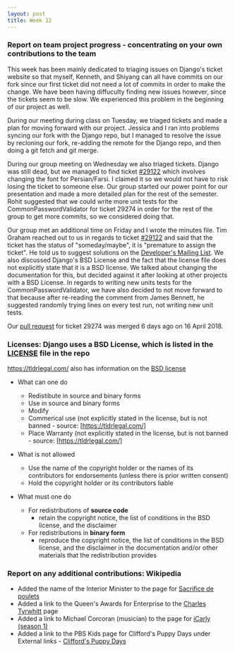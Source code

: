 ```yaml
---
layout: post
title: Week 12
---
```


### Report on team project progress - concentrating on your own contributions to the team

This week has been mainly dedicated to triaging issues on Django's ticket website so that myself, Kenneth, and Shiyang can all have commits on our fork since our first ticket did not need a lot of commits in order to make the change. We have been having diffuculty finding new issues however, since the tickets seem to be slow. We experienced this problem in the beginning of our project as well.

During our meeting during class on Tuesday, we triaged tickets and made a plan for moving forward with our project. Jessica and I ran into problems syncing our fork with the Django repo, but I managed to resolve the issue by recloning our fork, re-adding the remote for the Django repo, and then doing a git fetch and git merge.

During our group meeting on Wednesday we also triaged tickets. Django was still dead, but we managed to find ticket [#29122](https://code.djangoproject.com/ticket/29122) which involves changing the font for Persian/Farsi. I claimed it so we would not have to risk losing the ticket to someone else. Our group started our power point for our presentation and made a more detailed plan for the rest of the semester. Rohit suggested that we could write more unit tests for the CommonPasswordValidator for ticket 29274 in order for the rest of the group to get more commits, so we considered doing that.

Our group met an additional time on Friday and I wrote the minutes file. Tim Graham reached out to us in regards to ticket [#29122](https://code.djangoproject.com/ticket/29122) and said that the ticket has the status of "someday/maybe", it is "premature to assign the ticket". He told us to suggest solutions on the [Developer's Mailing List](https://code.djangoproject.com/wiki/DevelopersMailingList). We also discussed Django's BSD License and the fact that the license file does not explicitly state that it is a BSD license. We talked about changing the documentation for this, but decided against it after looking at other projects with a BSD License. In regards to writing new units tests for the CommonPasswordValidator, we have also decided to not move forward to that because after re-reading the comment from James Bennett, he suggested randomly trying lines on every test run, not writing new unit tests. 

Our [pull request](https://github.com/django/django/pull/9875) for ticket 29274 was merged 6 days ago on 16 April 2018.

### Licenses: Django uses a BSD License, which is listed in the [LICENSE](https://github.com/django/django/blob/master/LICENSE) file in the repo

<https://tldrlegal.com/> also has information on the [BSD license](<https://tldrlegal.com/license/bsd-3-clause-license-(revised)>)

* What can one do

   * Redistibute in source and binary forms
   * Use in source and binary forms
   * Modify
   * Commerical use (not explicitly stated in the license, but is not banned - source: [https://tldrlegal.com/] 
   * Place Warranty (not explicitly stated in the license, but is not banned - source: [https://tldrlegal.com/]

* What is not allowed

   * Use the name of the copyright holder or the names of its contributors for endorsements (unless there is prior written consent)
   * Hold the copyright holder or its contributors liable

* What must one do

   * For redistributions of **source code**
      * retain the copyright notice, the list of conditions in the BSD license, and the disclaimer
   * For redistributions in **binary form**
      * reproduce the copyright notice, the list of conditions in the BSD license, and the disclaimer in the documentation and/or other materials that the redistribution provides

### Report on any additional contributions: Wikipedia

* Added the name of the Interior Minister to the page for [Sacrifice de poulets](https://fr.wikipedia.org/w/index.php?title=Sacrifice_de_poulets&oldid=147673709)
* Added a link to the Queen's Awards for Enterprise to the [Charles Tyrwhitt](https://en.wikipedia.org/w/index.php?title=Charles_Tyrwhitt&oldid=837137138) page
* Added a link to Michael Corcoran (musician) to the page for [iCarly (season 1)](<https://en.wikipedia.org/w/index.php?title=ICarly_(season_1)&oldid=837138266>)
* Added a link to the PBS Kids page for Clifford's Puppy Days under External links - [Clifford's Puppy Days](<https://en.wikipedia.org/w/index.php?title=Clifford%27s_Puppy_Days&oldid=837767668>)
